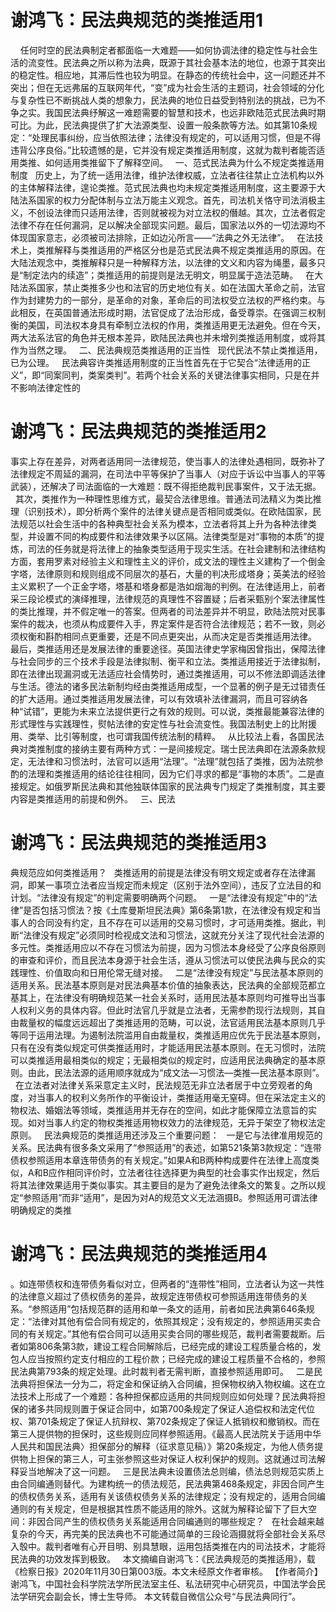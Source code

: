 # 谢鸿飞：民法典规范的类推适用1

 
 
任何时空的民法典制定者都面临一大难题——如何协调法律的稳定性与社会生活的流变性。民法典之所以称为法典，既源于其社会基本法的地位，也源于其突出的稳定性。相应地，其滞后性也较为明显。在静态的传统社会中，这一问题还并不突出；但在无远弗届的互联网年代，“变”成为社会生活的主题词，社会领域的分化与复杂性已不断挑战人类的想象力，民法典的地位日益受到特别法的挑战，已为不争之实。我国民法典纾解这一难题需要的智慧和技术，也远非欧陆范式民法典时期可比。为此，民法典提供了扩大法源类型、设置一般条款等方法。如其第10条规定：“处理民事纠纷，应当依照法律；法律没有规定的，可以适用习惯，但是不得违背公序良俗。”比较遗憾的是，它并没有规定类推适用制度，这就为裁判者能否适用类推、如何适用类推留下了解释空间。
 
一、范式民法典为什么不规定类推适用制度
 
历史上，为了统一适用法律，维护法律权威，立法者往往禁止立法机构以外的主体解释法律，遑论类推。范式民法典也均未规定类推适用制度，这主要源于大陆法系国家的权力分配体制与立法万能主义观念。首先，司法机关恪守司法消极主义，不创设法律而只适用法律，否则就被视为对立法权的僭越。其次，立法者假定法律不存在任何漏洞，足以解决全部现实问题。最后，国家法以外的一切法源均不体现国家意志，必须被司法排除，正如边沁所言——“法典之外无法律”。
 
在法技术上，类推解释与类推适用的严格区分也是范式民法典不规定类推适用的原因。在大陆法观念中，类推解释只是一种解释方法，以法律的文义和内容为绳墨，最多只是“制定法内的续造”；类推适用的前提则是法无明文，明显属于造法范畴。
 
在大陆法系国家，禁止类推多少也和法官的历史地位有关。如在法国大革命之前，法官作为封建势力的一部分，是革命的对象，革命后的司法权受立法权的严格约束。与此相反，在英国普通法形成时期，法官促成了法治形成，备受尊崇。在强调三权制衡的美国，司法权本身具有牵制立法权的作用，类推适用更无法避免。但在今天，两大法系法官的角色并无根本差异，欧陆民法典也并未增列类推适用制度，或将其作为当然之理。
 
二、民法典规范类推适用的正当性
 
现代民法不禁止类推适用，已为公理。
 
民法典容许类推适用制度的正当性首先在于它契合“法律适用的正义”，即“同案同判，类案类判”。若两个社会关系的关键法律事实相同，只是在并不影响法律定性的

# 谢鸿飞：民法典规范的类推适用2

事实上存在差异，对两者适用同一法律规范，使当事人的法律处遇相同，既弥补了法律规定不周延的漏洞，在司法中平等保护了当事人（对应于诉讼中当事人的平等武装），还解决了司法面临的一大难题：既不得拒绝裁判民事案件，又于法无据。
 
其次，类推作为一种理性思维方式，最契合法律思维。普通法司法精义为类比推理（识别技术），即分析两个案件的法律关键点是否相同或类似。在欧陆国家，民法规范以社会生活中的各种典型社会关系为模本，立法者将其上升为各种法律类型，并设置不同的构成要件和法律效果予以区隔。法律类型是对“事物的本质”的提炼，司法的任务就是将法律上的抽象类型适用于现实生活。在社会建制和法律结构方面，套用罗素对经验主义和理性主义的评价，成文法的理性主义建构了一个倒金字塔，法律原则和规则组成不同层次的基石，大量的判决形成塔身；英美法的经验主义累积了一个正金字塔，塔基和塔身都是浩如烟海的判例。在法律适用上，前者采三段论模式的演绎推理，法律规范的真理性不容置疑；后者采甄别个案法律属性的类比推理，并不假定唯一的答案。但两者的司法差异并不明显，欧陆法院对民事案件的裁决，也须从构成要件入手，界定案件是否符合法律规范；若不一致，则必须权衡和斟酌相同点更重要，还是不同点更突出，从而决定是否类推适用法律。
 
最后，类推适用还是发展法律的重要途径。英国法律史学家梅因曾指出，保障法律与社会同步的三个技术手段是法律拟制、衡平和立法。类推适用接近于法律拟制，即在法律出现漏洞或无法适应社会情势时，通过类推适用，可以不修法即调适法律与生活。德法的诸多民法新制均经由类推适用成型，一个显著的例子是无过错责任的扩大适用。通过类推适用发展法律，可以有效填补法律漏洞，而且可容纳各种“试错”，更能为未来立法提供更行之有效的规则。可以说，类推最能兼容法律的形式理性与实践理性，熨帖法律的安定性与社会流变性。我国法制史上的比附援用、类举、比引等制度，也可谓我国传统法制的精粹。
 
从比较法上看，各国民法典对类推制度的接纳主要有两种方式：一是间接规定。瑞士民法典即在法源条款规定，无法律和习惯法时，法官可以适用“法理”。“法理”就包括了类推，因为法院参酌的法理和类推适用的结论往往相同，因为它们寻求的都是“事物的本质”。二是直接规定。如俄罗斯民法典和其他独联体国家的民法典专门规定了类推制度，其主要内容是类推适用的前提和例外。
 
三、民法

# 谢鸿飞：民法典规范的类推适用3

典规范应如何类推适用？
 
类推适用的前提是法律没有明文规定或者存在法律漏洞，即某一事项立法者应当规定而未规定（区别于法外空间），违反了立法目的和计划。“法律没有规定”的判定需要明确两个问题。
 
一是“法律没有规定”中的“法律”是否包括习惯法？按《土库曼斯坦民法典》第6条第1款，在法律没有规定和当事人的合同没有约定，且不存在可以适用的交易习惯时，才可适用类推。据此，判断“法律没有规定”必须同时检视成文法和习惯法，这就充分关注了现代社会法源的多元性。类推适用应以不存在习惯法为前提，因为习惯法本身经受了公序良俗原则的审查和评价，而且民法本身源于社会生活，遵从习惯法可以使民法典与民众的实践理性、价值取向和日用伦常无缝对接。
 
二是“法律没有规定”与民法基本原则的适用关系。民法基本原则是对民法典基本价值的抽象表达，民法典的全部规范都立基其上，在法律没有明确规范某一社会关系时，适用民法基本原则均可推导出当事人权利义务的具体内容。但此时法官几乎就是立法者，无需参酌现行法规则，其自由裁量权的幅度远远超出了类推适用的范畴，可以说，法官适用民法基本原则几乎等同于运用法理。为遏制法院滥用自由裁量权，类推适用应优先于民法基本原则，只有在没有类似规定可供类推适用时，才能适用民法基本原则。在无习惯时，法院可以类推适用最相类似的规定；无最相类似的规定时，应适用民法典确定的基本原则。由此，民法法源的适用顺序就成为“成文法—习惯法—类推—民法基本原则”。
 
在立法者对法律关系采意定主义时，民法规范无非立法者居于中立旁观者的角度，对当事人的权利义务所作的平衡设计，类推适用毫无窒碍。但在采法定主义的物权法、婚姻法等领域，类推适用并无存在的空间，如此才能保障立法意旨的实现。如对当事人约定的物权类推适用物权效力的法律规范，无异于架空了物权法定原则。
 
民法典规范的类推适用还涉及三个重要问题：
 
一是它与法律准用规范的关系。民法典有很多条文采用了“参照适用”的表述，如第521条第3款规定：“连带债权参照适用本章连带债务的有关规定。”如果A和B两种构成要件在法律上高度类似，A和B应作相同评价时，立法者往往选择更为典型的社会事实作出规定，然后将其法律效果适用于类似事实。其主要目的是为了避免法律条文的繁复。之所以规定“参照适用”而非“适用”，是因为对A的规范文义无法涵摄B。参照适用可谓法律明确规定的类推

# 谢鸿飞：民法典规范的类推适用4

。如连带债权和连带债务看似对立，但两者的“连带性”相同，立法者认为这一共性的法律意义超过了债权债务的差异，故规定连带债权可参照适用连带债务的关系。“参照适用”包括规范群的适用和单一条文的适用，前者如民法典第646条规定：“法律对其他有偿合同有规定的，依照其规定；没有规定的，参照适用买卖合同的有关规定。”其他有偿合同可以适用买卖合同的哪些规范，裁判者需要裁断。后者如第806条第3款，建设工程合同解除后，已经完成的建设工程质量合格的，发包人应当按照约定支付相应的工程价款；已经完成的建设工程质量不合格的，参照民法典第793条的规定处理。此时裁判者无需判断，直接参照适用即可。
 
二是民法典将担保法一分为二，将定金和保证纳入合同编，担保物权纳入物权编。这在立法技术上形成了一个难题：各种担保都应适用的共同规则应如何处理？民法典将担保的诸多共同规则置于保证合同中，如第700条规定了保证人追偿权和法定代位权、第701条规定了保证人抗辩权、第702条规定了保证人抵销权和撤销权。而在第三人提供物的担保时，这些规则应同样参照适用。《最高人民法院关于适用中华人民共和国民法典〉担保部分的解释（征求意见稿）》第20条规定，为他人债务提供物上担保的第三人，可主张参照这些对保证人权利保护的规则。这就通过司法解释妥当地解决了这一问题。
 
三是民法典未设置债法总则编，债法总则规范实质上由合同编通则替代。为建构统一的债法规范，民法典第468条规定，非因合同产生的债权债务关系，适用有关该债权债务关系的法律规定；没有规定的，适用合同编通则的有关规定，但是根据其性质不能适用的除外。这就为解释论留下了巨大空间：非因合同产生的债权债务关系能适用合同编通则的哪些规定？
 
在社会越来越复杂的今天，再完美的民法典也不可能通过简单的三段论涵摄就将全部社会关系尽入彀中。裁判者唯有心开目明、别具慧眼，运用包括类推在内的司法技术，才能将民法典的功效发挥到极致。
 
本文摘编自谢鸿飞：《民法典规范的类推适用》，载《检察日报》2020年11月30日第003版。本文未经原文作者审核。
【作者简介】谢鸿飞，中国社会科学院法学所民法室主任、私法研究中心研究员，中国法学会民法学研究会副会长，博士生导师。
本文转载自微信公众号“与民法典同行”。
 


